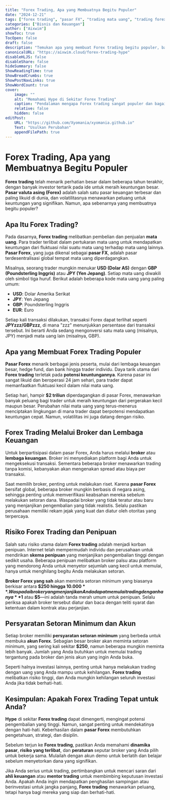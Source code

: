 ```yaml
---
title: "Forex Trading, Apa yang Membuatnya Begitu Populer"
date: "2024-12-21"
tags: ["forex trading", "pasar FX", "trading mata uang", "trading forex online", "manajemen investasi"]
categories: ["Bisnis dan Keuangan"]
author: ["Aixwim"]
showToc: true
TocOpen: false
draft: false
description: "Temukan apa yang membuat Forex trading begitu populer, bagaimana cara kerjanya, dan bagaimana Anda dapat menavigasi pasar untuk meraih keuntungan atau menghindari penipuan."
canonicalURL: "https://aixwim.cloud/forex-trading-hype"
disableHLJS: false
disableShare: false
hideSummary: false
ShowReadingTime: true
ShowBreadCrumbs: true
ShowPostNavLinks: true
ShowWordCount: true
cover:
    image: ""
    alt: "Memahami Hype di Sekitar Forex Trading"
    caption: "Pendalaman mengapa Forex trading sangat populer dan bagaimana cara menavigasi pasar dengan aman."
    relative: false
    hidden: false
editPost:
    URL: "https://github.com/Xyomania/xyomania.github.io"
    Text: "Usulkan Perubahan"
    appendFilePath: true
---
```


# Forex Trading, Apa yang Membuatnya Begitu Populer

**Forex trading** telah menarik perhatian besar dalam beberapa tahun terakhir, dengan banyak investor tertarik pada ide untuk meraih keuntungan besar. **Pasar valuta asing (Forex)** adalah salah satu pasar keuangan terbesar dan paling likuid di dunia, dan volatilitasnya menawarkan peluang untuk keuntungan yang signifikan. Namun, apa sebenarnya yang membuatnya begitu populer?

## Apa Itu Forex Trading?

Pada dasarnya, **Forex trading** melibatkan pembelian dan penjualan **mata uang**. Para trader terlibat dalam pertukaran mata uang untuk mendapatkan keuntungan dari fluktuasi nilai suatu mata uang terhadap mata uang lainnya. **Pasar Forex**, yang juga dikenal sebagai **pasar FX**, adalah pasar terdesentralisasi global tempat mata uang diperdagangkan.

Misalnya, seorang trader mungkin menukar **USD (Dolar AS)** dengan **GBP (Poundsterling Inggris)** atau **JPY (Yen Jepang)**. Setiap mata uang diwakili oleh simbol tiga huruf. Berikut adalah beberapa kode mata uang yang paling umum:

- **USD**: Dolar Amerika Serikat
- **JPY**: Yen Jepang
- **GBP**: Poundsterling Inggris
- **EUR**: Euro

Setiap kali transaksi dilakukan, transaksi Forex dapat terlihat seperti **JPYzzz/GBPzzz**, di mana "zzz" menunjukkan persentase dari transaksi tersebut. Ini berarti Anda sedang mengonversi satu mata uang (misalnya, JPY) menjadi mata uang lain (misalnya, GBP).

## Apa yang Membuat Forex Trading Populer

**Pasar Forex** menarik berbagai jenis peserta, mulai dari lembaga keuangan besar, hedge fund, dan bank hingga trader individu. Daya tarik utama dari **Forex trading** terletak pada **potensi keuntungannya**. Karena pasar ini sangat likuid dan beroperasi 24 jam sehari, para trader dapat memanfaatkan fluktuasi kecil dalam nilai mata uang.

Setiap hari, hampir **$2 triliun** diperdagangkan di pasar Forex, menawarkan banyak peluang bagi trader untuk meraih keuntungan dari pergerakan kecil maupun besar. Perubahan nilai mata uang yang terus-menerus menciptakan lingkungan di mana trader dapat berpotensi mendapatkan keuntungan cepat. Namun, volatilitas ini juga datang dengan risiko.

## Forex Trading Melalui Broker dan Lembaga Keuangan

Untuk berpartisipasi dalam pasar Forex, Anda harus melalui **broker** atau **lembaga keuangan**. Broker ini menyediakan platform bagi Anda untuk mengeksekusi transaksi. Sementara beberapa broker menawarkan trading tanpa komisi, kebanyakan akan mengenakan spread atau biaya per transaksi.

Saat memilih broker, penting untuk melakukan riset. Karena **pasar Forex** bersifat global, beberapa broker mungkin berbasis di negara asing, sehingga penting untuk memverifikasi keabsahan mereka sebelum melakukan setoran dana. Waspadai broker yang tidak teratur atau baru yang menjanjikan pengembalian yang tidak realistis. Selalu pastikan perusahaan memiliki rekam jejak yang kuat dan diatur oleh otoritas yang terpercaya.

## Risiko Forex Trading dan Penipuan

Salah satu risiko utama dalam **Forex trading** adalah menjadi korban penipuan. Internet telah mempermudah individu dan perusahaan untuk mendirikan **skema penipuan** yang menjanjikan pengembalian tinggi dengan sedikit usaha. Beberapa penipuan melibatkan broker palsu atau platform yang mendorong Anda untuk menyetor sejumlah uang kecil untuk memulai, hanya untuk menghilang begitu Anda melakukan setoran.

**Broker Forex yang sah** akan meminta setoran minimum yang biasanya berkisar antara **$250 hingga $10.000**. Waspadai broker yang menjanjikan Anda dapat memulai trading dengan hanya **$1** atau **$5**—ini adalah tanda merah umum untuk penipuan. Selalu periksa apakah broker tersebut diatur dan baca dengan teliti syarat dan ketentuan dalam kontrak atau perjanjian.

## Persyaratan Setoran Minimum dan Akun

Setiap broker memiliki **persyaratan setoran minimum** yang berbeda untuk membuka **akun Forex**. Sebagian besar broker akan meminta setoran minimum, yang sering kali sekitar **$250**, namun beberapa mungkin meminta lebih banyak. Jumlah yang Anda butuhkan untuk memulai trading tergantung pada broker dan jenis akun yang ingin Anda buka.

Seperti halnya investasi lainnya, penting untuk hanya melakukan trading dengan uang yang Anda mampu untuk kehilangan. **Forex trading** melibatkan risiko tinggi, dan Anda mungkin kehilangan seluruh investasi Anda jika tidak berhati-hati.

## Kesimpulan: Apakah Forex Trading Tepat untuk Anda?

**Hype** di sekitar **Forex trading** dapat dimengerti, mengingat potensi pengembalian yang tinggi. Namun, sangat penting untuk mendekatinya dengan hati-hati. Keberhasilan dalam **pasar Forex** membutuhkan pengetahuan, strategi, dan disiplin.

Sebelum terjun ke **Forex trading**, pastikan Anda memahami **dinamika pasar**, **risiko yang terlibat**, dan **peraturan** seputar broker yang Anda pilih untuk bekerja sama. Mulailah dengan akun demo untuk berlatih dan belajar sebelum menyetorkan dana yang signifikan.

Jika Anda serius untuk trading, pertimbangkan untuk mencari saran dari **ahli keuangan** atau **mentor trading** untuk membimbing keputusan investasi Anda. Apakah Anda ingin mendapatkan penghasilan sampingan atau berinvestasi untuk jangka panjang, **Forex trading** menawarkan peluang, tetapi hanya bagi mereka yang siap dan berhati-hati.
